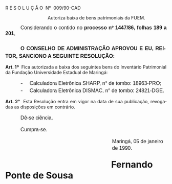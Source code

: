 <body lang=PT-BR style='tab-interval:35.45pt'>

<div class=Section1>

<p class=MsoTitle>R E S O L U Ç Ã O<span style="mso-spacerun: yes"> 
</span>N°<span style="mso-spacerun: yes">  </span>009/90-CAD</p>

<p class=MsoBodyTextIndent style='text-indent:99.25pt'>Autoriza baixa de bens
patrimoniais da FUEM.</p>

<p class=MsoNormal style='text-align:justify;text-indent:35.45pt'><span
style='font-size:12.0pt;mso-bidi-font-size:10.0pt;font-family:Arial'>Considerando
o contido no <b>processo nº 1447/86, folhas 189 a 201</b>,<o:p></o:p></span></p>

<p class=MsoNormal style='margin-top:19.8pt;margin-right:2.45pt;margin-bottom:
0cm;margin-left:0cm;margin-bottom:.0001pt;text-align:justify;text-indent:35.45pt;
line-height:17.4pt'><b><span style='font-size:12.0pt;mso-bidi-font-size:10.0pt;
font-family:Arial'>O CONSELHO DE ADMINISTRAÇÃO APROVOU E EU, REITOR, SANCIONO A
SEGUINTE RESOLUÇÃO:<o:p></o:p></span></b></p>

<p class=MsoBodyTextIndent2><b>Art. 1º</b><span style="mso-spacerun: yes"> 
</span>Fica autorizada a baixa dos seguintes bens do Inventário Patrimonial da
Fundação Universidade Estadual de Maringá:</p>

<p class=MsoNormal style='margin-top:0cm;margin-right:2.45pt;margin-bottom:
0cm;margin-left:53.45pt;margin-bottom:.0001pt;text-indent:-18.0pt;line-height:
17.4pt;mso-list:l0 level1 lfo1;tab-stops:list 53.45pt'><![if !supportLists]><span
style='font-size:12.0pt;mso-bidi-font-size:10.0pt'>-<span style='font:7.0pt "Times New Roman"'>&nbsp;&nbsp;&nbsp;&nbsp;&nbsp;&nbsp;&nbsp;&nbsp;
</span></span><![endif]><span style='font-size:12.0pt;mso-bidi-font-size:10.0pt;
font-family:Arial'>Calculadora Eletrônica SHARP, n° de tombo: 18963-PRO;<o:p></o:p></span></p>

<p class=MsoNormal style='margin-top:0cm;margin-right:2.45pt;margin-bottom:
0cm;margin-left:53.45pt;margin-bottom:.0001pt;text-indent:-18.0pt;line-height:
17.4pt;mso-list:l0 level1 lfo1;tab-stops:list 53.45pt'><![if !supportLists]><span
style='font-size:12.0pt;mso-bidi-font-size:10.0pt'>-<span style='font:7.0pt "Times New Roman"'>&nbsp;&nbsp;&nbsp;&nbsp;&nbsp;&nbsp;&nbsp;&nbsp;
</span></span><![endif]><span style='font-size:12.0pt;mso-bidi-font-size:10.0pt;
font-family:Arial'>Calculadora Eletrônica DISMAC, n° de tombo: 24821-DGE.<o:p></o:p></span></p>

<p class=MsoBodyTextIndent3 style='text-align:justify'><b>Art. 2°</b><span
style="mso-spacerun: yes">  </span>Esta Resolução entra em vigor na data de sua
publicação, revogadas as disposições em contrário.</p>

<p class=MsoNormal style='text-indent:35.45pt;line-height:17.4pt'><span
style='font-size:12.0pt;mso-bidi-font-size:10.0pt;font-family:Arial'>Dê-se
ciência.<o:p></o:p></span></p>

<p class=MsoNormal style='text-indent:35.45pt;line-height:17.4pt'><span
style='font-size:12.0pt;mso-bidi-font-size:10.0pt;font-family:Arial'>Cumpra-se.<o:p></o:p></span></p>

<p class=MsoNormal style='margin-top:0cm;margin-right:0cm;margin-bottom:18.0pt;
margin-left:250.2pt;line-height:150%'><span style='font-size:12.0pt;mso-bidi-font-size:
10.0pt;font-family:Arial'>Maringá, 05 de janeiro de 1990.<o:p></o:p></span></p>

<h1 style='margin:0cm;margin-bottom:.0001pt;text-indent:248.05pt'><b>Fernando
Ponte de Sousa<o:p></o:p></b></h1>

<p class=MsoNormal><span style="mso-spacerun:
yes">                              </span><span style='font-size:12.0pt;
mso-bidi-font-size:10.0pt;font-family:Arial'><o:p></o:p></span></p>

<p class=MsoNormal style='text-indent:248.05pt'><span style='font-size:12.0pt;
mso-bidi-font-size:10.0pt;font-family:Arial'><![if !supportEmptyParas]>&nbsp;<![endif]><o:p></o:p></span></p>

<p class=MsoNormal style='margin-top:19.8pt;margin-right:0cm;margin-bottom:
9.0pt;margin-left:84.6pt'><span style='font-size:12.0pt;mso-bidi-font-size:
10.0pt;font-family:Arial'><![if !supportEmptyParas]>&nbsp;<![endif]><o:p></o:p></span></p>

</div>

</body>
